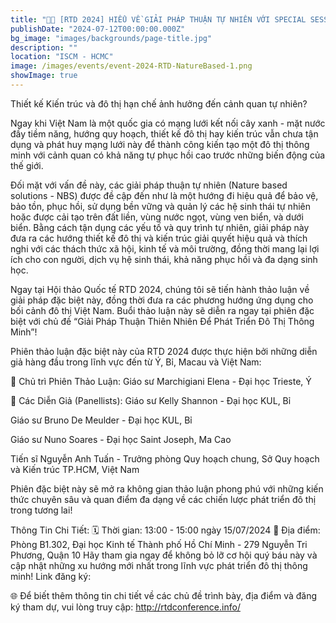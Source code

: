 ```yaml
---
title: "🌿✨ [RTD 2024] HIỂU VỀ GIẢI PHÁP THUẬN TỰ NHIÊN VỚI SPECIAL SESSION: “NATURE - BASED SOLUTIONS FOR SMART CITY DEVELOPMENT”"
publishDate: "2024-07-12T00:00:00.000Z"
bg_image: "images/backgrounds/page-title.jpg"
description: "" 
location: "ISCM - HCMC"
image: /images/events/event-2024-RTD-NatureBased-1.png
showImage: true
---
```


Thiết kế Kiến trúc và đô thị hạn chế ảnh hưởng đến cảnh quan tự nhiên?

Ngay khi Việt Nam là một quốc gia có mạng lưới kết nối cây xanh - mặt nước đầy tiềm năng, hướng quy hoạch, thiết kế đô thị hay kiến trúc vẫn chưa tận dụng và phát huy mạng lưới này để thành công kiến tạo một đô thị thông minh với cảnh quan có khả năng tự phục hồi cao trước những biến động của thế giới. 

Đối mặt với vấn đề này, các giải pháp thuận tự nhiên (Nature based solutions - NBS) được đề cập đến như là một hướng đi hiệu quả để bảo vệ, bảo tồn, phục hồi, sử dụng bền vững và quản lý các hệ sinh thái tự nhiên hoặc được cải tạo trên đất liền, vùng nước ngọt, vùng ven biển, và dưới biển. Bằng cách tận dụng các yếu tố và quy trình tự nhiên, giải pháp này đưa ra các hướng thiết kế đô thị và kiến trúc giải quyết hiệu quả và thích nghi với các thách thức xã hội, kinh tế và môi trường, đồng thời mang lại lợi ích cho con người, dịch vụ hệ sinh thái, khả năng phục hồi và đa dạng sinh học.

Ngay tại Hội thảo Quốc tế RTD 2024, chúng tôi sẽ tiến hành thảo luận về giải pháp đặc biệt này, đồng thời đưa ra các phương hướng ứng dụng cho bối cảnh đô thị Việt Nam. Buổi thảo luận này sẽ diễn ra ngay tại phiên đặc biệt với chủ đề “Giải Pháp Thuận Thiên Nhiên Để Phát Triển Đô Thị Thông Minh”!

Phiên thảo luận đặc biệt này của RTD 2024 được thực hiện bởi những diễn giả hàng đầu trong lĩnh vực đến từ Ý, Bỉ, Macau và Việt Nam:

🎤 Chủ trì Phiên Thảo Luận: Giáo sư Marchigiani Elena - Đại học Trieste, Ý 

🌟 Các Diễn Giả (Panellists):
Giáo sư Kelly Shannon - Đại học KUL, Bỉ 

Giáo sư Bruno De Meulder - Đại học KUL, Bỉ 

Giáo sư Nuno Soares - Đại học Saint Joseph, Ma Cao 

Tiến sĩ Nguyễn Anh Tuấn - Trưởng phòng Quy hoạch chung, Sở Quy hoạch và Kiến trúc TP.HCM, Việt Nam 

Phiên đặc biệt này sẽ mở ra không gian thảo luận phong phú với những kiến thức chuyên sâu và quan điểm đa dạng về các chiến lược phát triển đô thị trong tương lai!

Thông Tin Chi Tiết:
 🗓️ Thời gian: 13:00 - 15:00 ngày 15/07/2024
 📍 Địa điểm: Phòng B1.302, Đại học Kinh tế Thành phố Hồ Chí Minh - 279 Nguyễn Tri Phương, Quận 10
Hãy tham gia ngay để không bỏ lỡ cơ hội quý báu này và cập nhật những xu hướng mới nhất trong lĩnh vực phát triển đô thị thông minh!
Link đăng ký:

🌐 Để biết thêm thông tin chi tiết về các chủ đề
trình bày, địa điểm và đăng ký tham dự, vui lòng truy cập: http://rtdconference.info/
